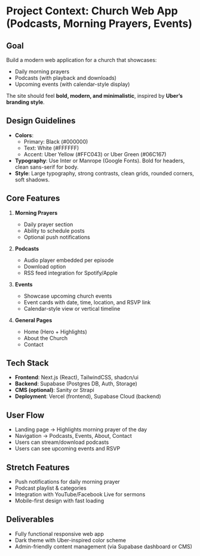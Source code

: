 # Project Context: Church Web App (Podcasts, Morning Prayers, Events)

## Goal
Build a modern web application for a church that showcases:
- Daily morning prayers
- Podcasts (with playback and downloads)
- Upcoming events (with calendar-style display)

The site should feel **bold, modern, and minimalistic**, inspired by **Uber’s branding style**.

## Design Guidelines
- **Colors**: 
  - Primary: Black (#000000)
  - Text: White (#FFFFFF)
  - Accent: Uber Yellow (#FFC043) or Uber Green (#06C167)
- **Typography**: Use Inter or Manrope (Google Fonts). Bold for headers, clean sans-serif for body.
- **Style**: Large typography, strong contrasts, clean grids, rounded corners, soft shadows.

## Core Features
1. **Morning Prayers**
   - Daily prayer section
   - Ability to schedule posts
   - Optional push notifications

2. **Podcasts**
   - Audio player embedded per episode
   - Download option
   - RSS feed integration for Spotify/Apple

3. **Events**
   - Showcase upcoming church events
   - Event cards with date, time, location, and RSVP link
   - Calendar-style view or vertical timeline

4. **General Pages**
   - Home (Hero + Highlights)
   - About the Church
   - Contact

## Tech Stack
- **Frontend**: Next.js (React), TailwindCSS, shadcn/ui
- **Backend**: Supabase (Postgres DB, Auth, Storage)
- **CMS (optional)**: Sanity or Strapi
- **Deployment**: Vercel (frontend), Supabase Cloud (backend)

## User Flow
- Landing page → Highlights morning prayer of the day
- Navigation → Podcasts, Events, About, Contact
- Users can stream/download podcasts
- Users can see upcoming events and RSVP

## Stretch Features
- Push notifications for daily morning prayer
- Podcast playlist & categories
- Integration with YouTube/Facebook Live for sermons
- Mobile-first design with fast loading

## Deliverables
- Fully functional responsive web app
- Dark theme with Uber-inspired color scheme
- Admin-friendly content management (via Supabase dashboard or CMS)
